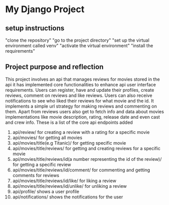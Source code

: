 ﻿# My Django Project
## setup instructions
"clone the repository"
"go to the project directory"
"set up the virtual environment called venv"
"activate the virtual environment"
"install the requirements"

## Project purpose and reflection
This project involves an api that manages reviews for movies stored in the api it has implemented
core functionalities to enhance api user interface requirements. Users can register, have and update their profiles, create reviews, comment on reviews and like reviews. Users can also receive notifications to see who liked their reviews for what movie and the id. It implements a simple url strategy for making reviews and commenting on them. Apart from reviews users also get to fetch info and data about movies implementations like movie description, rating, release date and even cast and crew info.
These is a list of the core api endpoints added
1. api/review/     for creating a review with a rating for a specific movie
2. api/movies/     for getting all movies
3. api/movies/title(e.g Titanic)/   for getting specific movie
4. api/movies/title/reviews/    for getting and creating reviews for a specific movie
5. api/movies/title/reviews/id(a number representing the id of the review)/ for getting a specific review
6. api/movies/title/reviews/id/comment/ for commenting and getting comments for reviews
7. api/movies/title/reviews/id/like/  for liking a review
8. api/movies/title/reviews/id/unlike/ for unliking a review
9. api/profile/   shows a user profile
10. api/notifications/   shows the notifications for the user
